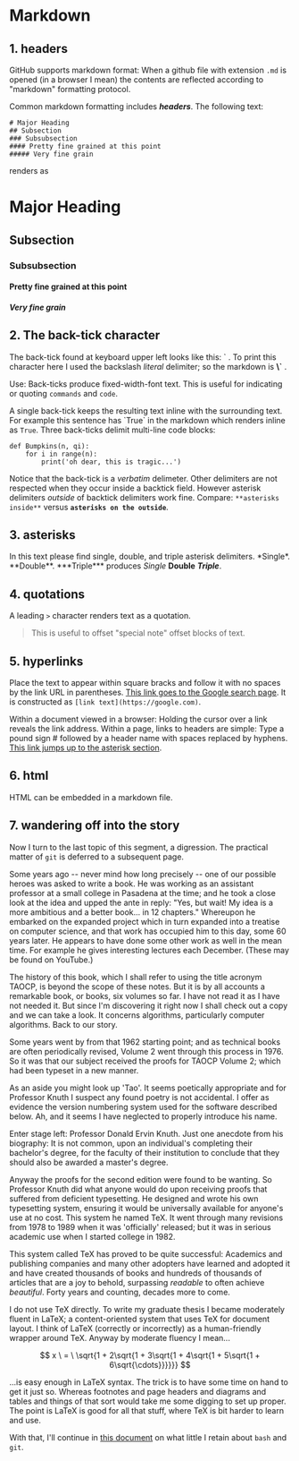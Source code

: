 # Markdown


## 1. headers


GitHub supports markdown format: When a github file with extension `.md` is opened 
(in a browser I mean) the contents are reflected according to "markdown" formatting protocol.


Common markdown formatting includes ***headers***. The following text:

```
# Major Heading
## Subsection
### Subsubsection
#### Pretty fine grained at this point
##### Very fine grain
```

renders as

# Major Heading
## Subsection
### Subsubsection
#### Pretty fine grained at this point
##### Very fine grain



## 2. The back-tick character 


The back-tick found at keyboard upper left looks like this: \` .
To print this character here I used the backslash *literal* delimiter; so the markdown is **\\\`**  . 


Use: Back-ticks produce fixed-width-font text. This is useful for indicating or quoting `commands` and 
`code`. 


A single back-tick keeps the resulting text inline with the surrounding text. For example this sentence has \`True\` in the markdown which renders inline as `True`. 
Three back-ticks delimit multi-line code blocks:


```
def Bumpkins(n, qi):
    for i in range(n):
        print('oh dear, this is tragic...')
```

Notice that the back-tick is a *verbatim* delimeter. Other delimiters are not respected when they occur 
inside a backtick field. However asterisk delimiters *outside* of backtick delimiters work fine. Compare:
`**asterisks inside**` versus **`asterisks on the outside`**. 


## 3. asterisks


In this text please find single, double, and triple asterisk delimiters. 
\*Single\*. \*\*Double\*\*. \*\*\*Triple\*\*\* produces *Single* **Double** ***Triple***. 


## 4. quotations


A leading `>` character renders text as a quotation. 


> This is useful to offset "special note" offset blocks of text. 


## 5. hyperlinks 


Place the text to appear within square bracks and follow it with no spaces by the link URL 
in parentheses. [This link goes to the Google search page](https://google.com). It
is constructed as `[link text](https://google.com)`. 


Within a document viewed in a browser: Holding the cursor over a link reveals the link address.
Within a page, links to headers are simple: Type a pound sign \# followed by
a header name with spaces replaced by hyphens.
[This link jumps up to the asterisk section](#1.-headers).



## 6. html


HTML can be embedded in a markdown file.


## 7. wandering off into the story


Now I turn to the last topic of this segment, a digression. The practical matter of `git` is 
deferred to a subsequent page.


Some years ago -- never mind how long precisely -- one of our possible heroes 
was asked to write a book. 
He was working as an assistant professor at a small college in Pasadena at the time; and he took a 
close look at the idea and upped
the ante in reply: "Yes, but wait! My idea is a more ambitious and a better book... in 12 chapters."
Whereupon
he embarked on the expanded project which in turn expanded into a treatise on computer science,
and that work has occupied him to this day, some 60 years later. He appears to 
have done some other work as well
in the mean time. For example he gives interesting lectures each December.
(These may be found on YouTube.)


The history of this book, which I shall refer to using the title acronym TAOCP, is beyond the 
scope of these notes. But it is 
by all accounts a remarkable book, or books, six volumes so far. I have not read 
it as I have not needed it. 
But since I'm discovering it right now I shall check out a copy and we can take a look. It 
concerns algorithms, particularly 
computer algorithms. Back to our story. 


Some years went by from that 1962 starting point; and as technical books are often periodically 
revised, Volume 2 went through
this process in 1976. So it was that our subject received the proofs for TAOCP Volume 2; 
which had been 
typeset in a new manner. 


As an aside you might look up 'Tao'. It seems poetically appropriate
and for Professor Knuth I suspect any found poetry is not 
accidental. I offer as evidence the version numbering system used for
the software described below.
Ah, and it seems I have neglected to properly introduce his name.


Enter stage left: Professor Donald Ervin Knuth. Just one anecdote from his biography: It is not common, 
upon an individual's completing their bachelor's degree, for the
faculty of their institution to conclude that they should also be awarded a master's degree. 


Anyway the proofs for the second edition were found to be wanting. 
So Professor Knuth did what anyone would do upon receiving proofs that suffered from deficient 
typesetting. He designed and wrote his own typesetting system, ensuring it would 
be universally available for anyone's use at no cost. This system he named TeX. It went through
many revisions from 1978 to 1989 when it was 'officially' released; but it was in
serious academic use when I started college in 1982.


This system called TeX has proved to be quite successful: 
Academics and publishing companies and many
other adopters have learned and adopted
it and have created thousands of books and hundreds of thousands of
articles that are a joy to behold, surpassing *readable* to often achieve *beautiful*. 
Forty years and counting, decades more to come. 


I do not use TeX directly. To write my graduate thesis I became moderately fluent in
LaTeX; a content-oriented system that uses TeX for document layout. 
I think
of LaTeX (correctly or incorrectly) as a human-friendly wrapper around TeX. Anyway
by moderate fluency I mean...


$$
x \ = \ \sqrt{1 + 2\sqrt{1 + 3\sqrt{1 + 4\sqrt{1 + 5\sqrt{1 + 6\sqrt{\cdots}}}}}}
$$

...is easy enough in LaTeX syntax. The trick is to have some time on hand
to get it just so.
Whereas
footnotes and page headers and diagrams and tables and things of that sort would 
take me some digging to set up proper. The point is LaTeX is good for all that stuff,
where TeX is bit harder to learn and use.



With that, I'll continue in 
[this document](https://github.com/robfatland/reorganiseduponthefloor/edit/main/git/bash_and_git.md)
on what little I retain about `bash` and `git`. 
